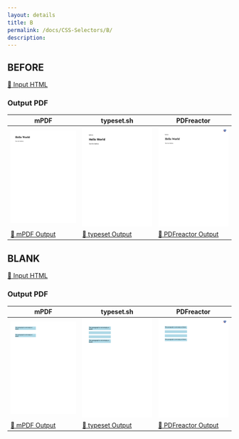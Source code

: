 ```yaml
---
layout: details
title: B
permalink: /docs/CSS-Selectors/B/
description: 
---
```




## BEFORE

[📄 Input HTML](/html/CSS%20Selectors/B/before.html)

### Output PDF

| mPDF | typeset.sh | PDFreactor |
|---------|---------|---------|
| ![mPDF Preview](mpdf__html_CSS_Selectors_B_before.html.png) | ![typeset Preview](typeset__html_CSS_Selectors_B_before.html.png) | ![PDFreactor Preview](pdfreactor__html_CSS_Selectors_B_before.html.png) |
| [📕 mPDF Output](mpdf__html_CSS_Selectors_B_before.html.pdf) | [📕 typeset Output](typeset__html_CSS_Selectors_B_before.html.pdf) | [📕 PDFreactor Output](pdfreactor__html_CSS_Selectors_B_before.html.pdf) |

## BLANK

[📄 Input HTML](/html/CSS%20Selectors/B/blank.html)

### Output PDF

| mPDF | typeset.sh | PDFreactor |
|---------|---------|---------|
| ![mPDF Preview](mpdf__html_CSS_Selectors_B_blank.html.png) | ![typeset Preview](typeset__html_CSS_Selectors_B_blank.html.png) | ![PDFreactor Preview](pdfreactor__html_CSS_Selectors_B_blank.html.png) |
| [📕 mPDF Output](mpdf__html_CSS_Selectors_B_blank.html.pdf) | [📕 typeset Output](typeset__html_CSS_Selectors_B_blank.html.pdf) | [📕 PDFreactor Output](pdfreactor__html_CSS_Selectors_B_blank.html.pdf) |


